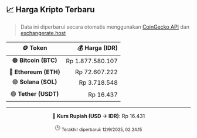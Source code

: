 

<!-- HARGA_KRIPTO -->
## 📈 Harga Kripto Terbaru

> Data ini diperbarui secara otomatis menggunakan [CoinGecko API](https://www.coingecko.com/) dan [exchangerate.host](https://exchangerate.host/)

<div align="center">

| 🪙 Token | 💰 Harga (IDR) |
|:------:|---------------:|
| 🟠 **Bitcoin (BTC)**   | Rp 1.877.580.107 |
| 🔵 **Ethereum (ETH)**  | Rp 72.607.222 |
| 🟣 **Solana (SOL)**    | Rp 3.718.548 |
| 🟢 **Tether (USDT)**   | Rp 16.437 |

---

💱 **Kurs Rupiah (USD → IDR)**: Rp 16.431

🕒 <sub>Terakhir diperbarui: 12/9/2025, 02.24.15</sub>

</div>
<!-- /HARGA_KRIPTO -->